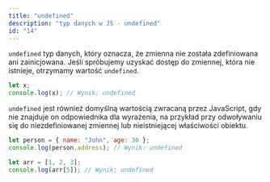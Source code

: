 ```yaml
---
title: "undefined"
description: "typ danych w JS - undefined"
id: "14"
---
```


`undefined` typ danych, który oznacza, że zmienna nie została zdefiniowana ani zainicjowana. Jeśli spróbujemy uzyskać dostęp do zmiennej, która nie istnieje, otrzymamy wartość `undefined`.

```js
let x;
console.log(x); // Wynik: undefined
```

`undefined` jest również domyślną wartością zwracaną przez JavaScript, gdy nie znajduje on odpowiednika dla wyrażenia, na przykład przy odwoływaniu się do niezdefiniowanej zmiennej lub nieistniejącej właściwości obiektu.

```js
let person = { name: "John", age: 30 };
console.log(person.address); // Wynik: undefined

let arr = [1, 2, 3];
console.log(arr[5]); // Wynik: undefined
```
